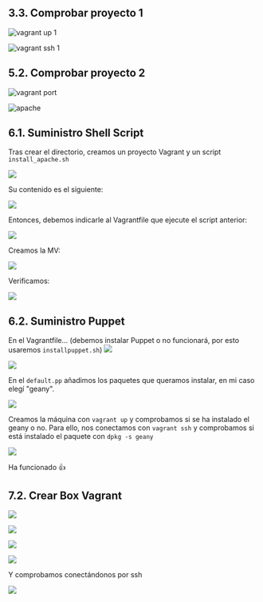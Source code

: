 
## 3.3. Comprobar proyecto 1
![vagrant up 1](img/proyecto1b.png)

![vagrant ssh 1](img/proyecto1c.png)

## 5.2. Comprobar proyecto 2

![vagrant port](img/proyecto2d.png)

![apache](img/proyecto2e.png)

## 6.1. Suministro Shell Script

Tras crear el directorio, creamos un proyecto Vagrant y un script `install_apache.sh`

![](img/proyecto3a.png)

Su contenido es el siguiente:

![](img/proyecto33b.png)

Entonces, debemos indicarle al Vagrantfile que ejecute el script anterior:

![](img/proyecto3c.png)

Creamos la MV:

![](img/proyecto3d.png)

Verificamos:

![](img/proyecto33.png)

## 6.2. Suministro Puppet

En el Vagrantfile... (debemos instalar Puppet o no funcionará, por esto usaremos `installpuppet.sh`)
![](img/proyecto4a.png)

![](img/proyecto4b.png)

En el `default.pp` añadimos los paquetes que queramos instalar, en mi caso elegí "geany".

![](img/proyecto4c.png)

Creamos la máquina con `vagrant up` y comprobamos si se ha instalado el geany o no. Para ello, nos conectamos con `vagrant ssh` y comprobamos si está instalado el paquete con `dpkg -s geany`

![](img/proyecto4d.png)

Ha funcionado :+1:

## 7.2. Crear Box Vagrant

![](img/proyecto5redo.png)

![](img/proyecto5redo2.png)

![](img/proyecto5redo3.png)

![](img/proyecto5redo4.png)

Y comprobamos conectándonos por ssh

![](img/proyecto5redo5.png)
